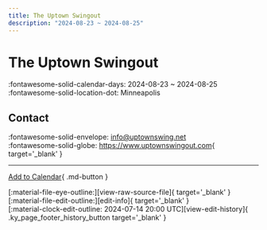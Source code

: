 ```yaml
---
title: The Uptown Swingout
description: "2024-08-23 ~ 2024-08-25"
---
```


# The Uptown Swingout 

:fontawesome-solid-calendar-days: 2024-08-23 ~ 2024-08-25  
:fontawesome-solid-location-dot: Minneapolis  

## Contact

:fontawesome-solid-envelope: <info@uptownswing.net>  
:fontawesome-solid-globe: <https://www.uptownswingout.com>{ target='_blank' }  

---

[Add to Calendar](https://swing.news/ics/en/2024/us/the-uptown-swingout-2024.ics){ .md-button }

<div class="ky_page_footer" markdown>
<div class="ky_page_footer_trailing" markdown="span">
[:material-file-eye-outline:][view-raw-source-file]{ target='_blank' }
[:material-file-edit-outline:][edit-info]{ target='_blank' }
</div>
<div class="ky_page_footer_leading" markdown="span">
[:material-clock-edit-outline: 2024-07-14 20:00 UTC][view-edit-history]{ .ky_page_footer_history_button target='_blank' }
</div>
</div>

[view-raw-source-file]: https://github.com/swingdance/events/blob/main/2024/us/the-uptown-swingout-2024.json "View Raw Source File"
[edit-info]: https://github.com/swingdance/events/issues/new?assignees=&labels=update+event&projects=&template=03-update_entity.yml&title=%5B2024%2Fus%5D%20The%20Uptown%20Swingout&region=us&year=2024&id=the-uptown-swingout-2024&name=The%20Uptown%20Swingout&org_id= "Edit Info"

[view-edit-history]: https://github.com/swingdance/events/commits/main/2024/us/the-uptown-swingout-2024.json "View Edit History"
